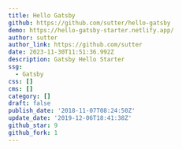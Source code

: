```yaml
---
title: Hello Gatsby
github: https://github.com/sutter/hello-gatsby
demo: https://hello-gatsby-starter.netlify.app/
author: sutter
author_link: https://github.com/sutter
date: 2023-11-30T11:51:36.992Z
description: Gatsby Hello Starter
ssg:
  - Gatsby
css: []
cms: []
category: []
draft: false
publish_date: '2018-11-07T08:24:50Z'
update_date: '2019-12-06T18:41:38Z'
github_star: 9
github_fork: 1
---
```

